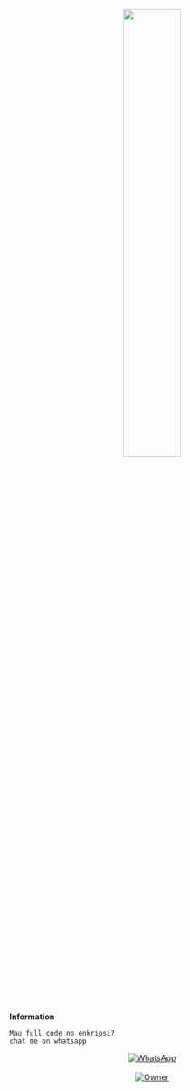 <p align="center">
<img src="https://github.com/dehan-j1ng/readm/blob/main/awikwok.gif" width="45%"/>
</p>

**Information**
```
Mau full code no enkripsi?
chat me on whatsapp
```
<p align="center">
<a href="https://wa.me/+6281342474954"><img alt="WhatsApp" src="https://img.shields.io/badge/WhatsApp-25D366?style=for-the-badge&logo=whatsapp&logoColor=black"/></a>
<br>
<br><a href="https://github.com/Dehante"><img title="Owner" src="https://img.shields.io/badge/Owner-De`BOTZ-black?style=for-the-badge&logo=windows"></a>
</p>
